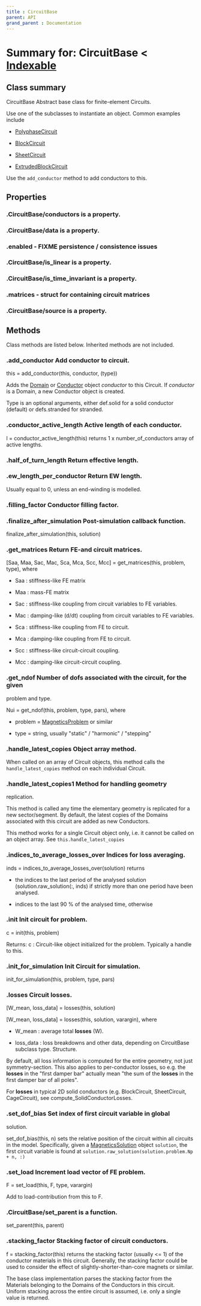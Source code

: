 ```yaml
---
title : CircuitBase
parent: API
grand_parent : Documentation
---
```

# Summary for: **CircuitBase**  < [Indexable](Indexable.html)

## Class summary

CircuitBase Abstract base class for finite-element Circuits.

Use one of the subclasses to instantiate an object. Common examples
include

* [PolyphaseCircuit](PolyphaseCircuit.html)

* [BlockCircuit](BlockCircuit.html)

* [SheetCircuit](SheetCircuit.html)

* [ExtrudedBlockCircuit](ExtrudedBlockCircuit.html)

Use the `add_conductor`  method to add conductors to this.

## Properties

### .CircuitBase/**conductors** is a property.

### .CircuitBase/**data** is a property.

### .**enabled** - FIXME persistence / consistence issues

### .CircuitBase/**is_linear** is a property.

### .CircuitBase/**is_time_invariant** is a property.

### .**matrices** - struct for containing circuit matrices

### .CircuitBase/**source** is a property.


## Methods

Class methods are listed below. Inherited methods are not included.

### .**add_conductor** Add conductor to circuit.

this = add_conductor(this, conductor, (type))

Adds the [Domain](Domain.html) or [Conductor](Conductor.html) object *conductor*  to this
Circuit. If *conductor*  is a Domain, a new Conductor object
is created.

Type is an optional arguments, either def.solid for a solid
conductor (default) or defs.stranded for stranded.

### .**conductor_active_length** Active length of each conductor.

l = conductor_active_length(this) returns 1 x
number_of_conductors array of active lengths.

### .half_of_turn_length Return effective length.

### .**ew_length_per_conductor** Return EW length.

Usually equal to 0, unless an
end-winding is modelled.

### .**filling_factor** Conductor filling factor.

### .**finalize_after_simulation** Post-simulation callback function.

finalize_after_simulation(this, solution)

### .**get_matrices** Return FE-and circuit matrices.

[Saa, Maa, Sac, Mac, Sca, Mca, Scc, Mcc] = get_matrices(this,
problem, type), where

* Saa : stiffness-like FE matrix

* Maa : mass-FE matrix

* Sac : stiffness-like coupling from circuit variables to
FE variables.

* Mac : damping-like (d/dt) coupling from circuit variables to
FE variables.

* Sca : stiffness-like coupling from FE to circuit.

* Mca : damping-like coupling from FE to circuit.

* Scc : stiffness-like circuit-circuit coupling.

* Mcc : damping-like circuit-circuit coupling.

### .**get_ndof** Number of dofs associated with the circuit, for the given
problem and type.

Nui = get_ndof(this, problem, type, pars), where

* problem = [MagneticsProblem](MagneticsProblem.html) or similar

* type = string, usually "static" / "harmonic" / "stepping"

### .**handle_latest_copies** Object array method.

When called on an array of Circuit objects, this method calls
the `handle_latest_copies`  method on each individual Circuit.

### .**handle_latest_copies1** Method for handling geometry
replication.

This method is called any time the elementary geometry is
replicated for a new sector/segment. By default, the latest
copies of the Domains associated with this circuit are added
as new Conductors.

This method works for a single Circuit object only, i.e. it
cannot be called on an object array. See
`this.handle_latest_copies`

### .**indices_to_average_losses_over** Indices for loss averaging.

inds = indices_to_average_losses_over(solution) returns

* the indices to the last period of the analysed solution
(solution.raw_solution(:, inds)
if strictly more than one period have been analysed.

* indices to the last 90 % of the analysed time, otherwise

### .**init** Init circuit for problem.

c = init(this, problem)

Returns:
c : Circuit-like object initialized for the problem.
Typically a handle to this.

### .**init_for_simulation** Init Circuit for simulation.

init_for_simulation(this, problem, type, pars)

### .**losses** Circuit losses.

[W_mean, loss_data] = losses(this, solution)

[W_mean, loss_data] = losses(this, solution, varargin), where

* W_mean : average total **losses** (W).

* loss_data : loss breakdowns and other data, depending on
CircuitBase subclass type. Structure.

By default, all loss information is computed for the entire
geometry, not just symmetry-section. This also applies to
per-conductor losses, so e.g. the **losses** in the "first damper
bar" actually mean "the sum of the **losses** in the first damper bar
of all poles".

For **losses** in typical 2D solid conductors (e.g. BlockCircuit,
SheetCircuit, CageCircuit), see compute_SolidConductorLosses.

### .**set_dof_bias** Set index of first circuit variable in global
solution.

set_dof_bias(this, n) sets the relative position of the
circuit within all circuits in the model. Specifically, given
a [MagneticsSolution](MagneticsSolution.html) object `solution`, the first circuit
variable is found at
`solution.raw_solution(solution.problem.Np + n, :)`

### .**set_load** Increment load vector of FE problem.

F = set_load(this, F, type, varargin)

Add to load-contribution from this to F.

### .CircuitBase/**set_parent** is a function.
set_parent(this, parent)

### .**stacking_factor** Stacking factor of circuit conductors.

f = stacking_factor(this) returns the stacking factor
(usually <= 1) of the conductor materials in this circuit.
Generally, the stacking factor could be used to consider the
effect of slightly-shorter-than-core magnets or similar.

The base class implementation parses the stacking factor from
the Materials belonging to the Domains of the Conductors in
this circuit. Uniform stacking across the entire circuit is
assumed, i.e. only a single value is returned.



